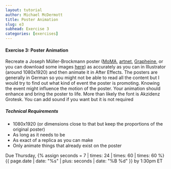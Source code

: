 ```yaml
---
layout: tutorial
author: Michael McDermott
title: Poster Animation
slug: e3
subhead: Exercise 3
categories: [exercises]
---
```

#### Exercise 3: Poster Animation
Recreate a Joseph Müller-Brockmann poster ([MoMA](https://www.moma.org/artists/4154#works), [artnet](http://www.artnet.com/artists/josef-m%C3%BCller-brockmann/), [Grapheine](https://www.grapheine.com/en/history-of-graphic-design/graphic-designer-muller-brockmann-swiss-style), or you can download some images [here](https://www.dropbox.com/sh/93mz3dqum2kckik/AACvG4Y57cacxn6UcN-OYwsTa?dl=0)) as accurately as you can in Illustrator (around 1080x1920) and then animate it in After Effects. The posters are generally in German so you might not be able to read all the content but I would try to find out what kind of event the poster is promoting. Knowing the event might influence the motion of the poster. Your animation should enhance and bring the poster to life. More than likely the font is Akzidenz Grotesk. You can add sound if you want but it is not required

##### Technical Requirements
* 1080x1920 (or dimensions close to that but keep the proportions of the original poster)
* As long as it needs to be
* As exact of a replica as you can make
* Only animate things that already exist on the poster

<span class="due">Due Thursday, {% assign seconds = 7 | times: 24 | times: 60 | times: 60 %}{{ page.date | date: "%s" | plus: seconds | date: "%B %d" }} by 1:30pm ET</span>
